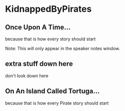 # KidnappedByPirates

<!-- .slide: data-transition="convex" -->
## Once Upon A Time...

because that is how every story should start

Note: This will only appear in the speaker notes window.


## extra stuff down here

don't look down here 



## On An Island Called Tortuga...

because that is how every Pirate story should start
